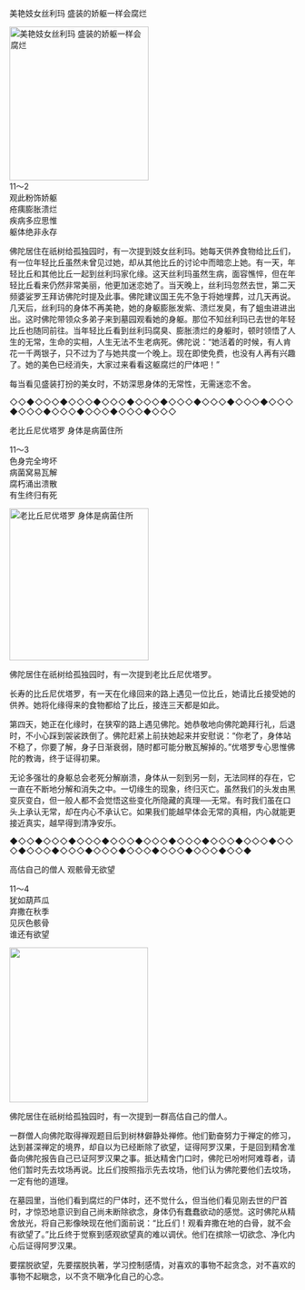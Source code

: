 美艳妓女丝利玛 盛装的娇躯一样会腐烂

<div class="e2">
<img src="images/fjj-49-1.jpg" width="245" height="271" alt="美艳妓女丝利玛 盛装的娇躯一样会腐烂"/>
<div>
11～2<br>
 观此粉饰娇躯<br>
 疮痍膨胀溃烂<br>
 疾病多应思惟<br>
 躯体绝非永存
</div>
</div>



佛陀居住在祇树给孤独园时，有一次提到妓女丝利玛。她每天供养食物给比丘们，有一位年轻比丘虽然未曾见过她，却从其他比丘的讨论中而暗恋上她。有一天，年轻比丘和其他比丘一起到丝利玛家化缘。这天丝利玛虽然生病，面容憔悴，但在年轻比丘看来仍然非常美丽，他更加迷恋她了。当天晚上，丝利玛忽然去世，第二天频婆娑罗王拜访佛陀时提及此事。佛陀建议国王先不急于将她埋葬，过几天再说。几天后，丝利玛的身体不再美艳，她的身躯膨胀发紫、溃烂发臭，有了蛆虫进进出出。这时佛陀带领众多弟子来到墓园观看她的身躯。那位不知丝利玛已去世的年轻比丘也随同前往。当年轻比丘看到丝利玛腐臭、膨胀溃烂的身躯时，顿时领悟了人生的无常，生命的实相，人生无法不生老病死。佛陀说：“她活着的时候，有人肯花一千两银子，只不过为了与她共度一个晚上。现在即使免费，也没有人再有兴趣了。她的美色已经消失，大家过来看看这躯腐烂的尸体吧！”

每当看见盛装打扮的美女时，不妨深思身体的无常性，无需迷恋不舍。

◇◇◆◇◇◇◆◇◇◇◆◇◇◇◆◇◇◇◆◇◇◇◆◇◇◇◆◇◇◇◆◇◇◇◆◇◇◇◆◇◇◇◆◇◇◇◆◇◇◇◆◇◇◇

老比丘尼优塔罗 身体是病菌住所

<div class="e2">
<div>
 <p class="p13-5">11～3<br>
 色身完全垮坏<br>
 病菌窝易瓦解<br>
 腐朽涌出溃散<br>
 有生终归有死</p> 
</div>
<img src="images/fjj-49-2.jpg" width="245" height="268" alt="老比丘尼优塔罗 身体是病菌住所"/>
</div>

佛陀居住在祇树给孤独园时，有一次提到老比丘尼优塔罗。

长寿的比丘尼优塔罗，有一天在化缘回来的路上遇见一位比丘，她请比丘接受她的供养。她将化缘得来的食物都给了比丘，接连三天都是如此。

第四天，她正在化缘时，在狭窄的路上遇见佛陀。她恭敬地向佛陀跪拜行礼，后退时，不小心踩到袈裟跌倒了。佛陀赶紧上前扶她起来并安慰说：“你老了，身体站不稳了，你要了解，身子日渐衰弱，随时都可能分散瓦解掉的。”优塔罗专心思惟佛陀的教诲，终于证得初果。

无论多强壮的身躯总会老死分解崩溃，身体从一刻到另一刻，无法同样的存在，它一直在不断地分解和消失之中。一切缘生的现象，终归灭亡。虽然我们的头发由黑变灰变白，但一般人都不会觉悟这些变化所隐藏的真理──无常。有时我们虽在口头上承认无常，却在内心不承认它。如果我们能越早体会无常的真相，内心就能更接近真实，越早得到清净安乐。

◆◇◇◆◇◇◇◆◇◇◇◆◇◇◇◆◇◇◇◆◇◇◇◆◇◇◇◆◇◇◇◆◇◇◇◆◇◇◇◆◇◇◇◆◇◇◇◆◇◇◇◆◇◇◇◆◇◇◇◆◇◇◆



高估自己的僧人 观骸骨无欲望



<div class="e2">
<div>
 <p class="p13-5">11～4<br>
 犹如葫芦瓜<br>
 弃撒在秋季<br>
 见灰色骸骨<br>
 谁还有欲望<br>
 </p> 
</div>
<img src="images/fjj-49-3.jpg" width="244" height="273" alt=""/>
</div>

佛陀居住在祇树给孤独园时，有一次提到一群高估自己的僧人。

一群僧人向佛陀取得禅观题目后到树林僻静处禅修。他们勤奋努力于禅定的修习，达到甚深禅定的境界，却自以为已经断除了欲望，证得阿罗汉果，于是回到精舍准备向佛陀报告自己已证阿罗汉果之事。抵达精舍门口时，佛陀已吩咐阿难尊者，请他们暂时先去坟场再说。比丘们按照指示先去坟场，他们认为佛陀要他们去坟场，一定有他的道理。

在墓园里，当他们看到腐烂的尸体时，还不觉什么，但当他们看见刚去世的尸首时，才惊恐地意识到自己尚未断除欲念，身体仍有蠢蠢欲动的感觉。这时佛陀从精舍放光，将自己影像映现在他们面前说：“比丘们！观看弃撒在地的白骨，就不会有欲望了。”比丘终于觉察到感观欲望真的难以调伏。他们在摈除一切欲念、净化内心后证得阿罗汉果。

要摆脱欲望，先要摆脱执著，学习控制感情，对喜欢的事物不起贪念，对不喜欢的事物不起瞋念，以不贪不瞋净化自己的心念。
